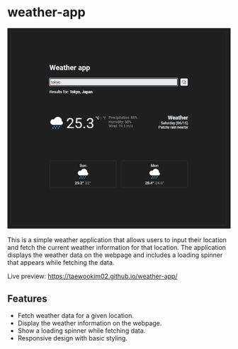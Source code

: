 # weather-app

![preview](./src/assets/preview2.png)

This is a simple weather application that allows users to input their location and fetch the current weather information for that location. The application displays the weather data on the webpage and includes a loading spinner that appears while fetching the data.

Live preview: https://taewookim02.github.io/weather-app/

## Features

- Fetch weather data for a given location.
- Display the weather information on the webpage.
- Show a loading spinner while fetching data.
- Responsive design with basic styling.
